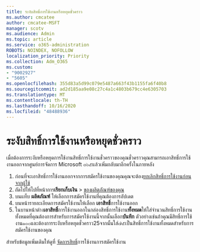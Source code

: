 ```yaml
---
title: ระงับสิทธิ์การใช้งานหรือหยุดชั่วคราว
ms.author: cmcatee
author: cmcatee-MSFT
manager: scotv
ms.audience: Admin
ms.topic: article
ms.service: o365-administration
ROBOTS: NOINDEX, NOFOLLOW
localization_priority: Priority
ms.collection: Adm_O365
ms.custom:
- "9002927"
- "5605"
ms.openlocfilehash: 355d83a5d99c079e5487a663f43b1155fa6f40b8
ms.sourcegitcommit: ad2d185aa9e08c27c4a1c4803b679cc4e6305703
ms.translationtype: MT
ms.contentlocale: th-TH
ms.lasthandoff: 10/16/2020
ms.locfileid: "48488936"
---
```

# <a name="suspend-or-pause-licenses"></a>ระงับสิทธิ์การใช้งานหรือหยุดชั่วคราว

เมื่อต้องการระงับหรือหยุดการใช้งานสิทธิ์การใช้งานชั่วคราวของคุณชั่วคราวคุณสามารถเอาสิทธิ์การใช้งานออกจากศูนย์การจัดการ Microsoft ๓๖๕แล้วเพิ่มกลับมาอีกครั้งในภายหลัง

1. ก่อนที่จะเอาสิทธิ์การใช้งานออกจากการสมัครใช้งานของคุณคุณจะต้อง[ยกเลิกสิทธิ์การใช้งานก่อนจากผู้ใช้](https://docs.microsoft.com/microsoft-365/admin/manage/remove-licenses-from-users)
2. ถัดไปให้ไปที่หน้าการ**เรียกเก็บเงิน**  >  [ของผลิตภัณฑ์ของคุณ](https://go.microsoft.com/fwlink/p/?linkid=842054)
3. บนแท็บ **ผลิตภัณฑ์** ให้เลือกการสมัครใช้งานที่คุณต้องการอัปเดต
4. บนหน้ารายละเอียดการสมัครใช้งานให้เลือก **เอาสิทธิ์**การใช้งานออก
5. ในบานหน้าต่าง**เอาสิทธิ์**การใช้งานออกในกล่องสิทธิ์การใช้งาน**ทั้งหมด**ให้ใส่จำนวนสิทธิ์การใช้งานทั้งหมดที่คุณต้องการสำหรับการสมัครใช้งานนี้จากนั้นเลือก**บันทึก** ตัวอย่างเช่นถ้าคุณมีสิทธิ์การใช้งาน๑๐๐และต้องการระงับหรือหยุดชั่วคราว25จากนั้นใส่๗๕เป็นสิทธิ์การใช้งานทั้งหมดสำหรับการสมัครใช้งานของคุณ

สำหรับข้อมูลเพิ่มเติมให้ดูที่ [จัดการสิทธิ์](https://docs.microsoft.com/microsoft-365/commerce/licenses/buy-licenses)การใช้งานการสมัครใช้งาน